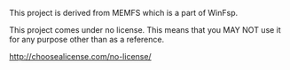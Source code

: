 This project is derived from MEMFS which is a part of WinFsp.

This project comes under no license. This means that you MAY NOT
use it for any purpose other than as a reference.

http://choosealicense.com/no-license/
